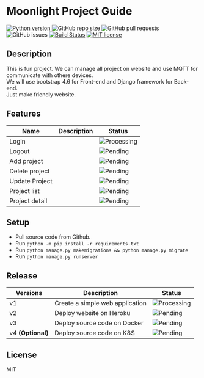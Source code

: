 # Moonlight Project Guide

[![Python version](https://img.shields.io/badge/python-3.9.5-blue.svg)](https://www.python.org/downloads/release/python-395/)
![GitHub repo size](https://img.shields.io/github/repo-size/ad-free/moonlight)
![GitHub pull requests](https://img.shields.io/github/issues-pr/ad-free/moonlight)
![GitHub issues](https://img.shields.io/github/issues/ad-free/moonlight)
[![Build Status](https://img.shields.io/travis/com/ad-free/moonlight/master)](https://www.travis-ci.com/ad-free/moonlight)
[![MIT license](https://img.shields.io/badge/License-MIT-blue.svg)](https://lbesson.mit-license.org/)

## Description

This is fun project. We can manage all project on website and use MQTT for communicate with othere devices.  
We will use bootstrap 4.6 for Front-end and Django framework for Back-end.  
Just make friendly website.

## Features

| Name           | Description | Status                                                                |
| -------------- | ----------- | --------------------------------------------------------------------- |
| Login          |             | ![Processing](https://img.shields.io/badge/-Processing-informational) |
| Logout         |             | ![Pending](https://img.shields.io/badge/-Pending-important)           |
| Add project    |             | ![Pending](https://img.shields.io/badge/-Pending-important)           |
| Delete project |             | ![Pending](https://img.shields.io/badge/-Pending-important)           |
| Update Project |             | ![Pending](https://img.shields.io/badge/-Pending-important)           |
| Project list   |             | ![Pending](https://img.shields.io/badge/-Pending-important)           |
| Project detail |             | ![Pending](https://img.shields.io/badge/-Pending-important)           |

## Setup

- Pull source code from Github.
- Run `python -m pip install -r requirements.txt`
- Run `python manage.py makemigrations && python manage.py migrate`
- Run `python manage.py runserver`

## Release

| Versions          | Description                     | Status                                                                |
| ----------------- | ------------------------------- | --------------------------------------------------------------------- |
| v1                | Create a simple web application | ![Processing](https://img.shields.io/badge/-Processing-informational) |
| v2                | Deploy website on Heroku        | ![Pending](https://img.shields.io/badge/-Pending-important)           |
| v3                | Deploy source code on Docker    | ![Pending](https://img.shields.io/badge/-Pending-important)           |
| v4 **(Optional)** | Deploy source code on K8S       | ![Pending](https://img.shields.io/badge/-Pending-important)           |

## License

MIT
